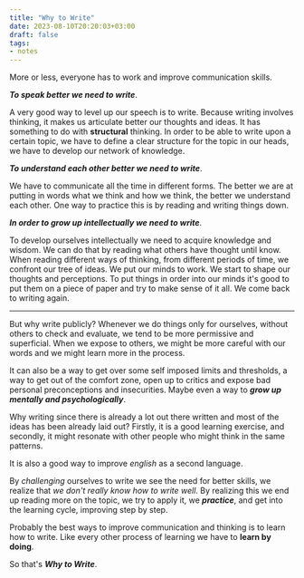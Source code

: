 ```yaml
---
title: "Why to Write"
date: 2023-08-10T20:20:03+03:00
draft: false
tags: 
- notes
---
```


More or less, everyone has to work and improve communication skills.

***To speak better we need to write***.

A very good way to level up our speech is to write. Because writing involves
thinking, it makes us articulate better our thoughts and ideas. It has something
to do with **structural** thinking. In order to be able to write upon a certain
topic, we have to define a clear structure for the topic in our heads, we have to
develop our network of knowledge.

***To understand each other better we need to write***.

We have to communicate all the time in different forms.
The better we are at putting in words what we think and
how we think, the better we understand each other. 
One way to practice this is by reading and writing things down.

***In order to grow up intellectually we need to write***.

To develop ourselves intellectually we need to acquire knowledge and wisdom. We can do that
by reading what others have thought until know. When reading different ways of
thinking, from different periods of time, we confront our tree of ideas.
We put our minds to work.
We start to shape our thoughts and perceptions. To put things in order into
our minds it's good to put them on a piece of paper and try to make sense of it all.
We come back to writing again.

---

But why write publicly? Whenever we do things only for ourselves, without others to check
and evaluate, we tend to be more permissive and superficial. When we expose to others, we
might be more careful with our words and we might learn more in the process. 

It can also be a way to get over some self imposed limits and thresholds, a way to get out
of the comfort zone, open up to critics and expose bad personal preconceptions and insecurities.
Maybe even a way to ***grow up mentally and psychologically***.

Why writing since there is already a lot out there written and most of the ideas has been
already laid out? Firstly, it is a good learning exercise, and secondly, it might resonate
with other people who might think in the same patterns.

It is also a good way to improve *english* as a second language.

By *challenging* ourselves to write we see the need for better skills, we realize that
*we don't really know how to write well*. By realizing this we end up reading more on
the topic, we try to apply it, we ***practice***, and get into the learning cycle,
improving step by step.

Probably the best ways to improve communication and thinking is to learn how to write.
Like every other process of learning we have to **learn by doing**. 

So that's ***Why to Write***.
